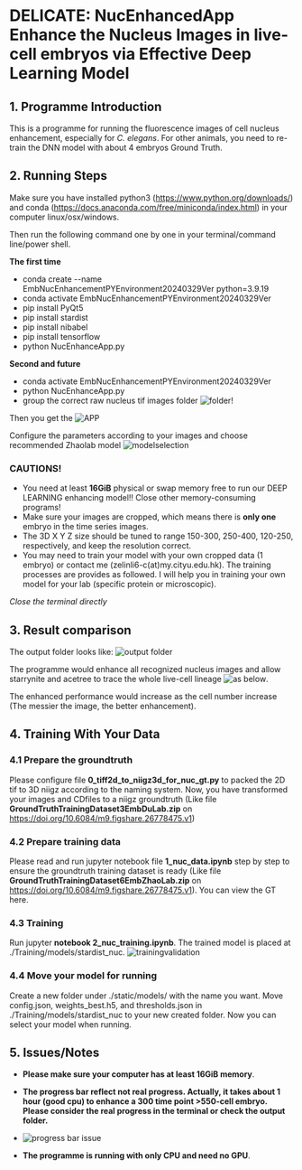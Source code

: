 # DELICATE: NucEnhancedApp Enhance the Nucleus Images in live-cell embryos via Effective Deep Learning Model

## 1. Programme Introduction

This is a programme for running the fluorescence images of cell nucleus enhancement, especially for *C. elegans*. For other animals, you need to re-train the DNN model with about 4 embryos Ground Truth.

## 2. Running Steps

Make sure you have installed python3 (https://www.python.org/downloads/) and conda (https://docs.anaconda.com/free/miniconda/index.html) in your computer linux/osx/windows.

Then run the following command one by one in your terminal/command line/power shell.

**The first time**
* conda create --name EmbNucEnhancementPYEnvironment20240329Ver python=3.9.19
* conda activate EmbNucEnhancementPYEnvironment20240329Ver
* pip install PyQt5
* pip install stardist
* pip install nibabel
* pip install tensorflow
* python NucEnhanceApp.py

**Second and future**
* conda activate EmbNucEnhancementPYEnvironment20240329Ver
* python NucEnhanceApp.py
* group the correct raw nucleus tif images folder ![folder](./static/document_imgs/folder%20structure%20figure.png)!

Then you get the ![APP](./static/document_imgs/app%20demo%20figure.png)

Configure the parameters according to your images and choose recommended Zhaolab model ![modelselection](./static/document_imgs/model%20selection.png)

### **CAUTIONS!**
* You need at least **16GiB** physical or swap memory free to run our DEEP LEARNING enhancing model!! Close other memory-consuming programs!
* Make sure your images are cropped, which means there is **only one** embryo in the time series images.
* The 3D X Y Z size should be tuned to range 150-300, 250-400, 120-250, respectively, and keep the resolution correct.
* You may need to train your model with your own cropped data (1 embryo) or contact me (zelinli6-c(at)my.cityu.edu.hk). The training processes are provides as followed. I will help you in training your own model for your lab (specific protein or microscopic).
  
*Close the terminal directly*

## 3. Result comparison
The output folder looks like:
![output folder](./static/document_imgs/output%20folder%20figure.png)


The programme would enhance all recognized nucleus images and allow starrynite and acetree to trace the whole live-cell lineage ![as below](./static/document_imgs/result%20show%20figure.png).

The enhanced performance would increase as the cell number increase (The messier the image, the better enhancement).

## 4. Training With Your Data

### 4.1 Prepare the groundtruth

Please configure file **0_tiff2d_to_niigz3d_for_nuc_gt.py** to packed the 2D tif to 3D niigz according to the naming system. Now, you have transformed your images and CDfiles to a niigz groundtruth (Like file **GroundTruthTrainingDataset3EmbDuLab.zip** on https://doi.org/10.6084/m9.figshare.26778475.v1)

### 4.2 Prepare training data

Please read and run jupyter notebook file **1_nuc_data.ipynb** step by step to ensure the groundtruth training dataset is ready (Like file **GroundTruthTrainingDataset6EmbZhaoLab.zip** on https://doi.org/10.6084/m9.figshare.26778475.v1). You can view the GT here.

### 4.3 Training

Run jupyter **notebook 2_nuc_training.ipynb**. The trained model is placed at ./Training/models/stardist_nuc. ![trainingvalidation](./static/document_imgs/validation_effects.png)

### 4.4 Move your model for running

Create a new folder under ./static/models/ with the name you want. Move config.json, weights_best.h5, and thresholds.json in ./Training/models/stardist_nuc to your new created folder. Now you can select your model when running.


## 5. Issues/Notes

* **Please make sure your computer has at least 16GiB memory**.

* **The progress bar reflect not real progress. Actually, it takes about 1 hour (good cpu) to enhance a 300 time point >550-cell embryo. Please consider the real progress in the terminal or check the output folder.**
* ![progress bar issue](./static/document_imgs/processing_bar_issue.png)

* **The programme is running with only CPU and need no GPU**.
